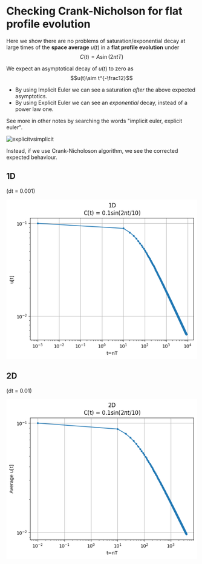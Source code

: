 # Checking Crank-Nicholson for flat profile evolution

Here we show there are no problems of saturation/exponential decay at large times of the **space average** $u(t)$ in a **flat profile evolution** under 
$$C(t) = A\sin(2\pi t T)$$

We expect an asymptotical decay of $u(t)$ to zero as
$$u(t)\sim t^{-\frac12}$$

- By using Implicit Euler we can see a saturation _after_ the above expected asymptotics.
- By using Explicit Euler we can see an _exponential_ decay, instead of a power law one.

See more in other notes by searching the words "implicit euler, explicit euler".

![explicitvsimplicit](../../Plots/saturation%20plots/Explicit%20do%20not%20saturate.png?raw=true)

Instead, if we use Crank-Nicholoson algorithm, we see the corrected expected behaviour.

## 1D
(dt = 0.001)

![CrankNicholsonDontSaturate](Plots/1D%20Cave=0%20dt=0.001.png?raw=true)

## 2D
(dt = 0.01)

![CrankNicholsonDontSaturate](Plots/2D%20Cave=0%20dt=0.01.png?raw=true)


